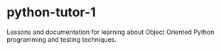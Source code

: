 # python-tutor-1
Lessons and documentation for learning about Object Oriented Python programming and testing techniques.
